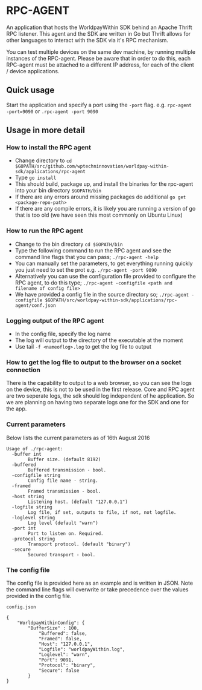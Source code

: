 # RPC-AGENT
An application that hosts the WorldpayWithin SDK behind an Apache Thrift RPC listener. This agent and the SDK are written in Go but Thrift allows for other languages to interact with the SDK via it's RPC mechanism. 

You can test multiple devices on the same dev machine, by running multiple instances of the RPC-agent. Please be aware that in order to do this, each RPC-agent must be attached to a different IP address, for each of the client / device applications.

## Quick usage

Start the application and specify a port using the `-port` flag. e.g. `rpc-agent -port=9090` or `.rpc-agent -port 9090`

## Usage in more detail

### How to install the RPC agent
* Change directory to `cd $GOPATH/src/github.com/wptechninnovation/worldpay-within-sdk/applications/rpc-agent`
* Type `go install`
* This should build, package up, and install the binaries for the rpc-agent into your bin directory `$GOPATH/bin`
* If there are any errors around missing packages do additional `go get <package-repo-path>`
* If there are any compile errors, it is likely you are running a version of go that is too old (we have seen this most commonly on Ubuntu Linux)

### How to run the RPC agent
* Change to the bin directory `cd $GOPATH/bin`
* Type the following command to run the RPC agent and see the command line flags that you can pass; `./rpc-agent -help`
* You can manually set the parameters, to get everything running quickly you just need to set the prot e.g. `./rpc-agent -port 9090`
* Alternatively you can use the configuration file provided to configure the RPC agent, to do this type; `./rpc-agent -configfile <path and filename of config file>`
* We have provided a config file in the source directory so; `./rpc-agent -configfile $GOPATH/src/worldpay-within-sdk/applications/rpc-agent/conf.json`

### Logging output of the RPC agent
* In the config file, specify the log name
* The log will output to the directory of the executable at the moment
* Use tail `-f <nameoflog>.log` to get the log file to output

### How to get the log file to output to the browser on a socket connection

There is the capability to output to a web browser, so you can see the logs on the device, this is not to be used in the first release. Core and RPC agent are two seperate logs, the sdk should log independent of he application. So we are planning on having two separate logs one for the SDK and one for the app.

### Current parameters

Below lists the current parameters as of 16th August 2016

```
Usage of ./rpc-agent:
  -buffer int
    	Buffer size. (default 8192)
  -buffered
    	Buffered transmission - bool.
  -configfile string
    	Config file name - string.
  -framed
    	Framed transmission - bool.
  -host string
    	Listening host. (default "127.0.0.1")
  -logfile string
    	Log file, if set, outputs to file, if not, not logfile.
  -loglevel string
    	Log level (default "warn")
  -port int
    	Port to listen on. Required.
  -protocol string
    	Transport protocol. (default "binary")
  -secure
    	Secured transport - bool.
```

### The config file

The config file is provided here as an example and is written in JSON. Note the command line flags will overwrite or take precedence over the values provided in the config file.

`config.json`

```
{
    "WorldpayWithinConfig": {
		"BufferSize" : 100,
    		"Buffered": false,
    		"Framed": false,
    		"Host": "127.0.0.1",
    		"Logfile": "worldpayWithin.log",
    		"Loglevel": "warn",
    		"Port": 9091,
    		"Protocol": "binary",
    		"Secure": false
    	}
}
```
